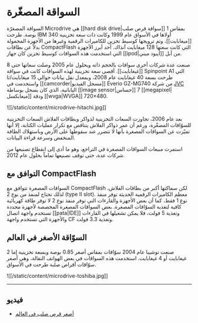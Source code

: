 # السواقة المصغّرة

السواقة المصغرّة Microdrive هي [[hard disk drive|سواقة قرص صلب]] بمقاس 1 بوصة. طرحت IBM أولاها في الأسواق عام 1999 وكانت ذات سعة تخزينية 340 [[ميغابايت]]، وتم ترويجها كوسيط تخزين للكاميرات الرقمية وغيرها من الأجهزة المحمولة بدلاً عن بطاقات CompactFlash التي كانت سعتها 128 ميغابايت آنذاك. أحد أبرز الأجهزة التي استخدمت هذه السواقات كوسيط تخزين كان جهاز [[ipod|أيبود ميني]] من أبل.

صنعت عدة شركات أخرى سواقات بالحجم ذاته وبحلول عام 2005 وصلت سعاتها حتى 8 [[غيغابايت]]. أقصى سعة تخزينية لهذه السواقات كانت في سواقة Spinpoint A1 التي طرحت بسعة 40 غيغابايت عام 2008، وبمعدل نقل بيانات حوالي 15 ميغابايت/ثا واستخدمت في [[camcorder|مسجل الفيديو]] Everio GZ-MG740 من شركة [JVC](https://ar.wikipedia.org/wiki/%D8%AC%D9%8A%D9%87_%D9%81%D9%8A_%D8%B3%D9%8A) اليابانية، الذي كان يسجل بوساطة [[image sensor|حساس]] 7 [[megapixel|ميغابكسل]] ودقة [[wvga|WVGA]] 720×480.

![[/static/content/microdrive-hitachi.jpg]]

بعد عام 2006، تجاوزت السعات التخزينية لذواكر وبطاقات الفلاش السعات التخزينية للسوّاقات المصغّرة، ورغم أن عمر ذواكر الفلاش يتناقص مع تكرار عمليات الكتابة، إلا أنها تميّزت عن السواقات المصغرة بأنها لا تتضرر عند سقوطها على الأرض وباستهلاك الطاقة المنخفض وسرعة قراءة البيانات.

استمرت مبيعات السواقات المصغرة في التراجع، وهو ما أدى إلى انقطاع تصنيعها من شركات عدة، حتى توقف تصنيعها تماماً بحلول عام 2012.

## التوافق مع CompactFlash

السواقات المصغرة تتوافق مع CompactFlash لكن سماكتها أكبر من بطاقات الفلاش، لذلك تحتاج لمنفذ من نوع 2 (type II slot). معظم الكاميرات الرقمية الحديثة توفر منفذ نوع 1 فقط، كما أن بعض الأجهزة والقارءات التي توفر منفذ نوع 2 لا توفر طاقة كهربائية كافية لتغذية السوّاقات المصغرة. بعض السواقات المصغرة المخصصة لأجهزة محددة تستخدم واجهة اتصال [[pata|IDE]] وتغذية 5 فولت، فلا يمكن تشغيلها في القارءات والأجهزة التي تستخدم واجهة CF وتغذية 3.3 فولت.

## السوّاقة الأصغر في العالم

صنعت توشيبا عام 2004 سوّاقات بمقاس أصغر 0.85 بوصة وبسعة تخزينية إما 2 غيغابايت أو 4 غيغابايت. استخدمت هذه السواقات في بعض الهواتف النقالة، وهي أصغر سوّاقات أقراص صلبة طرحت في الأسواق.

![[/static/content/microdrive-toshiba.jpg]]

---

## فيديو

- [أصغر قرص صلب في العالم](https://www.youtube.com/watch?v=p7_Zlkj4u4g)
